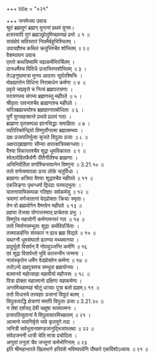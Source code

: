 +++
title = "०२१"

+++
जनमेजय उवाच  
श्रुतं ब्रह्मयुगं ब्रह्मन् युगानां प्रथमं युगम।  
क्षत्रस्यापि युगं ब्रह्मञ्छ्रोतुमिच्छाम्यहं प्रभो ॥ १ ॥  
ससंक्षेपं सविस्तारं नियमैर्बहुभिश्चितम् ।  
उपायज्ञैश्च कथितं क्रतुभिश्चैव शोभितम् ॥ २॥  
वैशम्पायन उवाच  
एतत्ते कथयिष्यामि यह्यकर्मभिरर्चितम् ।  
दानधर्मैश्च विविधैः प्रजाभिरुपशोभितम् ॥ ३ ।  
तेऽङ्गुष्ठमात्रा मुनय आदत्ताः सूर्यरश्मिभिः ।  
मोक्षप्राप्तेन विधिना निराबाधेन कर्मणा ॥ ४ ॥  
प्रवृत्ते चाप्रवृत्ते च नित्यं ब्रह्मपरायणाः ।  
परायणस्य संगम्य ब्रह्मणस्तु महीपते ॥ ५ ।  
श्रीवृताः पावनाश्चैव ब्राह्मणाश्च महीपते ।  
चरितब्रह्मचर्याश्च ब्रह्मज्ञानावबोधिताः ॥ ६ ।  
पूर्णे युगसहस्रान्ते प्रभावे प्रलयं गताः ।  
ब्राह्मणा वृतसम्पन्ना ज्ञानसिद्धाः समाहिताः ॥ ७ ।  
व्यतिरिक्तेन्द्रियो विष्णुर्योगात्मा ब्रह्मस्रम्भवः ।  
दक्षः प्रजापतिर्भूत्वा सृजते विपुलाः प्रजाः ॥ ८ ॥  
अक्षराद्ब्राह्मणाः सौम्याः क्षरात्क्षत्रियबान्धवाः।  
वैश्या विकारतश्चैव शूद्रा धूमविकारतः ॥ ९ ॥  
श्वेतलोहितकैर्वर्णैः पीतैर्नीलैश्च ब्राह्मणाः ।  
अभिनिर्वर्तिता वर्णाश्चिन्तयानेन विष्णुना ॥ 3.21.१० ॥  
ततो वर्णत्वमापन्नाः प्रजा लोके चतुर्विधाः ।  
ब्राह्मणाः क्षत्रिया वैश्याः शूद्राश्चैव महीपते ॥ ११ ॥  
एकलिङ्गाः पृथग्धर्मा द्विपदाः परमाद्भुताः ।  
यातनायाभिसम्पन्ना गतिज्ञाः सर्वकर्मसु ॥ १२ ॥  
त्रयाणां वर्णजातानां वेदप्रोक्ताः क्रियाः स्मृताः।  
तेन वो ब्रह्मयोगेन वैष्णवेन महीपते ॥ १३ ॥  
प्रज्ञया तेजसा योगात्तस्मात् प्राचेतसः प्रभुः ।  
विष्णुरेव महायोगी कर्मणामन्तरं गतः ॥ १४ ॥  
ततो निर्माणसम्भूताः शूद्राः कर्मविवर्जिताः ।  
तस्मान्नार्हन्ति संस्कारं न ह्यत्र ब्रह्म विद्यते ॥ १५ ॥  
यथाग्नौ धूमसंघातो ह्यरण्या मथ्यमानया ।  
प्रादुर्भूतो विसर्पन् वै नोपयुञ्जन्ति कर्मणि ॥ १६  
एवं शूद्रा विसर्पन्तो भुवि कार्त्स्न्येन जन्मना ।  
नासंस्कृतेन धर्मेण वेदप्रोक्तेन कर्मणा ॥ १७ ॥  
ततोऽन्ये दक्षपुत्राश्च सम्भूता ब्रह्मयोनयः ।  
बलवन्तो महोत्साहा महावीर्या महौजसः ॥ १८ ॥  
पित्रा प्रोक्ता महात्मानो दक्षिणा यज्ञकर्मणा ।  
अन्तमिच्छाम्यहं श्रोतुं धात्र्याः पुत्रा बलो ह्यहम्॥ १९ ॥  
ततो विधास्ये तत्त्वज्ञाः प्रजानां विपुलं बलम् ।  
विपुलत्वाद्धि क्षेत्राणां ममापि विपुलाः प्रजाः॥ 3.21.२० ॥  
न तेषां दर्शयद् देवी चक्षुषा रूपमात्मनः ।  
प्रजापतिसुतानां वै विपुलासारमिच्छताम् ॥ २१ ।  
आत्मनो भावनिर्वृत्ते भावे कृतयुगे तदा ।  
जनित्री सर्वभूतानामण्डजानुद्भिजांस्तथा ॥ २२ ॥  
संवेदजननी धात्री चेति मात्रा प्रचोदिता ।  
अणुतां तनुतां चैव जन्तूनां कर्मभोगिनाम् ॥ २३  
इति श्रीमहाभारते खिलभागे हरिवंशे भविष्यपर्वणि पौष्करे एकविंशोऽध्यायः ॥ २१ ॥